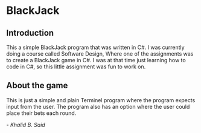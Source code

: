 # BlackJack

## Introduction 
This a simple BlackJack program that was written in C#. I was currently doing a course called Software Design, 
Where one of the assignments was to create a BlackJack game in C#. I was at that time just learning how to code in C#, so 
this little assignment was fun to work on. 

## About the game
This is just a simple and plain Terminel program where the program expects input from the user.
The program also has an option where the user could place their bets each round.


*- Khalid B. Said* 


